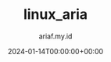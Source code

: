 ---
title: "linux_aria"
date: 2024-01-14T00:00:00+00:00
author: ariaf.my.id
layout: link
permalink: /blog/linux_aria
url_to_redirect: "./linux_aria"
tags: [link]
---